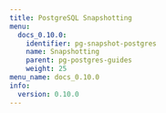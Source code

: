```yaml
---
title: PostgreSQL Snapshotting
menu:
  docs_0.10.0:
    identifier: pg-snapshot-postgres
    name: Snapshotting
    parent: pg-postgres-guides
    weight: 25
menu_name: docs_0.10.0
info:
  version: 0.10.0
---
```


